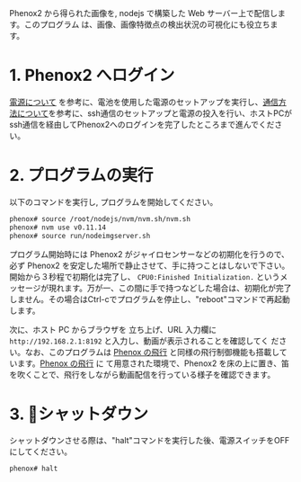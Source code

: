 Phenox2 から得られた画像を, nodejs で構築した Web サーバー上で配信します。このプログラムは、画像、画像特徴点の検出状況の可視化にも役立ちます。# 1. Phenox2 へログイン[電源について](../start/power) を参考に、電池を使用した電源のセットアップを実行し、[通信方法について](../start/com)を参考に、ssh通信のセットアップと電源の投入を行い、ホストPCがssh通信を経由してPhenox2へのログインを完了したところまで進んでください。# 2. プログラムの実行以下のコマンドを実行し, プログラムを開始してください。```bashphenox# source /root/nodejs/nvm/nvm.sh/nvm.shphenox# nvm use v0.11.14phenox# source run/nodeimgserver.sh```プログラム開始時には Phenox2 がジャイロセンサーなどの初期化を行うので、必ず Phenox2 を安定した場所で静止させて、手に持つことはしないで下さい。開始から３秒程で初期化は完了し、 `CPU0:Finished Initialization.` というメッセージが現れます。万が一、この間に手で持つなどした場合は、初期化が完了しません。その場合はCtrl-cでプログラムを停止し、"reboot"コマンドで再起動します。次に、ホスト PC からブラウザを 立ち上げ、URL 入力欄に `http://192.168.2.1:8192` と入力し、動画が表示されることを確認してく ださい。なお、このプログラムは [Phenox の飛行](./controll) と同様の飛行制御機能も搭載しています。[Phenox の飛行](./controll) に て用意された環境で、Phenox2 を床の上に置き、笛を吹くことで、飛行をしながら動画配信を行っている様子を確認できます。# 3. シャットダウンシャットダウンさせる際は、"halt"コマンドを実行した後、電源スイッチをOFFにしてください。```bashphenox# halt```